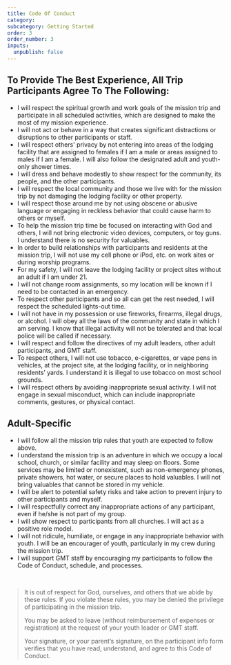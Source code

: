 ```yaml
---
title: Code Of Conduct
category:
subcategory: Getting Started
order: 3
order_number: 3
inputs:
  unpublish: false
---
```


## To Provide The Best Experience, All Trip Participants Agree To The Following:

* I will respect the spiritual growth and work goals of the mission trip and participate in all scheduled activities, which are designed to make the most of my mission experience.&nbsp;
* I will not act or behave in a way that creates significant distractions or disruptions to other participants or staff.&nbsp;
* I will respect others' privacy by not entering into areas of the lodging facility that are assigned to females if I am a male or areas assigned to males if I am a female. I will also follow the designated adult and youth-only shower times.&nbsp;
* I will dress and behave modestly to show respect for the community, its people, and the other participants.&nbsp;
* I will respect the local community and those we live with for the mission trip by not damaging the lodging facility or other property.&nbsp;
* I will respect those around me by not using obscene or abusive language or engaging in reckless behavior that could cause harm to others or myself.&nbsp;
* To help the mission trip time be focused on interacting with God and others, I will not bring electronic video devices, computers, or toy guns. I understand there is no security for valuables.&nbsp;
* In order to build relationships with participants and residents at the mission trip, I will not use my cell phone or iPod, etc. on work sites or during worship programs.&nbsp;
* For my safety, I will not leave the lodging facility or project sites without an adult if I am under 21.&nbsp;
* I will not change room assignments, so my location will be known if I need to be contacted in an emergency.&nbsp;
* To respect other participants and so all can get the rest needed, I will respect the scheduled lights-out time.&nbsp;
* I will not have in my possession or use fireworks, firearms, illegal drugs, or alcohol. I will obey all the laws of the community and state in which I am serving. I know that illegal activity will not be tolerated and that local police will be called if necessary.&nbsp;
* I will respect and follow the directives of my adult leaders, other adult participants, and GMT staff.&nbsp;
* To respect others, I will not use tobacco, e-cigarettes, or vape pens in vehicles, at the project site, at the lodging facility, or in neighboring residents’ yards. I understand it is illegal to use tobacco on most school grounds.&nbsp;
* I will respect others by avoiding inappropriate sexual activity. I will not engage in sexual misconduct, which can include inappropriate comments, gestures, or physical contact.&nbsp;

## Adult-Specific&nbsp;

* I will follow all the mission trip rules that youth are expected to follow above.&nbsp;
* I understand the mission trip is an adventure in which we occupy a local school, church, or similar facility and may sleep on floors. Some services may be limited or nonexistent, such as non-emergency phones, private showers, hot water, or secure places to hold valuables. I will not bring valuables that cannot be stored in my vehicle.&nbsp;
* I will be alert to potential safety risks and take action to prevent injury to other participants and myself.&nbsp;
* I will respectfully correct any inappropriate actions of any participant, even if he/she is not part of my group.&nbsp;
* I will show respect to participants from all churches. I will act as a positive role model.&nbsp;
* I will not ridicule, humiliate, or engage in any inappropriate behavior with youth. I will be an encourager of youth, particularly in my crew during the mission trip.&nbsp;
* I will support GMT staff by encouraging my participants to follow the Code of Conduct, schedule, and processes.&nbsp;

&nbsp;

> It is out of respect for God, ourselves, and others that we abide by these rules. If you violate these rules, you may be denied the privilege of participating in the mission trip.&nbsp;
>
>
> You may be asked to leave (without reimbursement of expenses or registration) at the request of your youth leader or GMT staff.&nbsp;
>
>
> Your signature, or your parent’s signature, on the participant info form verifies that you have read, understand, and agree to this Code of Conduct.
